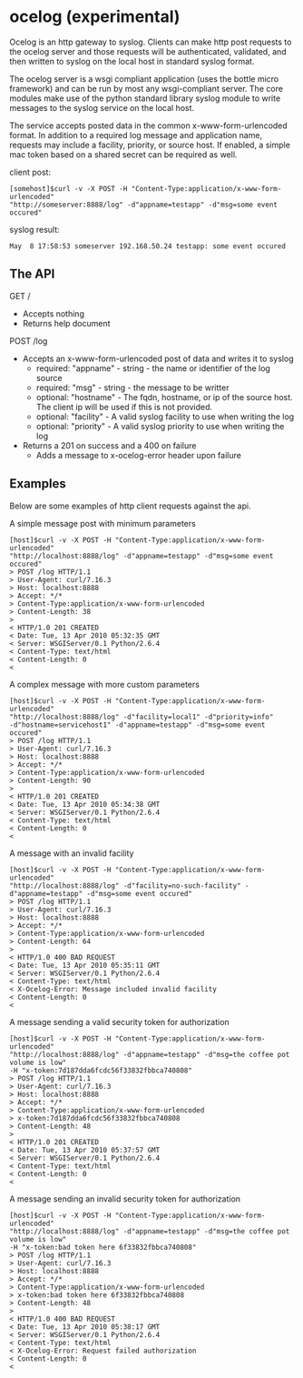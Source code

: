 ocelog (experimental)
=====================

Ocelog is an http gateway to syslog.  Clients can make http post requests to the ocelog server and those requests will be authenticated, validated, and then written to syslog on the local host in standard syslog format.

The ocelog server is a wsgi compliant application (uses the bottle micro framework) and can be run by most any wsgi-compliant server.  The core modules make use of the python standard library syslog module to write messages to the syslog service on the local host.  

The service accepts posted data in the common x-www-form-urlencoded format.  In addition to a required log message and application name, requests may include a facility, priority, or source host.  If enabled, a simple mac token based on a shared secret can be required as well.

client post:

```
[somehost]$curl -v -X POST -H "Content-Type:application/x-www-form-urlencoded"
"http://someserver:8888/log" -d"appname=testapp" -d"msg=some event occured"
```


syslog result:

```
May  8 17:58:53 someserver 192.168.50.24 testapp: some event occured
```



The API
-------

GET  /

* Accepts nothing
* Returns help document


POST /log

* Accepts an x-www-form-urlencoded post of data and writes it to syslog
    * required: "appname" - string - the name or identifier of the log source
    * required: "msg" - string - the message to be writter
    * optional: "hostname" - The fqdn, hostname, or ip of the source host.  The 
        client ip will be used if this is not provided.
    * optional: "facility" - A valid syslog facility to use when writing the log
    * optional: "priority" - A valid syslog priority to use when writing the log
* Returns a 201 on success and a 400 on failure
    * Adds a message to x-ocelog-error header upon failure



Examples
--------

Below are some examples of http client requests against the api.


A simple message post with minimum parameters

```
[host]$curl -v -X POST -H "Content-Type:application/x-www-form-urlencoded" 
"http://localhost:8888/log" -d"appname=testapp" -d"msg=some event occured"
> POST /log HTTP/1.1
> User-Agent: curl/7.16.3 
> Host: localhost:8888
> Accept: */*
> Content-Type:application/x-www-form-urlencoded
> Content-Length: 38
> 
< HTTP/1.0 201 CREATED
< Date: Tue, 13 Apr 2010 05:32:35 GMT
< Server: WSGIServer/0.1 Python/2.6.4
< Content-Type: text/html
< Content-Length: 0
< 
```



A complex message with more custom parameters

```
[host]$curl -v -X POST -H "Content-Type:application/x-www-form-urlencoded" 
"http://localhost:8888/log" -d"facility=local1" -d"priority=info" 
-d"hostname=servicehost1" -d"appname=testapp" -d"msg=some event occured"
> POST /log HTTP/1.1
> User-Agent: curl/7.16.3
> Host: localhost:8888
> Accept: */*
> Content-Type:application/x-www-form-urlencoded
> Content-Length: 90
> 
< HTTP/1.0 201 CREATED
< Date: Tue, 13 Apr 2010 05:34:38 GMT
< Server: WSGIServer/0.1 Python/2.6.4
< Content-Type: text/html
< Content-Length: 0
< 
```



A message with an invalid facility

```
[host]$curl -v -X POST -H "Content-Type:application/x-www-form-urlencoded" 
"http://localhost:8888/log" -d"facility=no-such-facility" -d"appname=testapp" -d"msg=some event occured"
> POST /log HTTP/1.1
> User-Agent: curl/7.16.3
> Host: localhost:8888
> Accept: */*
> Content-Type:application/x-www-form-urlencoded
> Content-Length: 64
> 
< HTTP/1.0 400 BAD REQUEST
< Date: Tue, 13 Apr 2010 05:35:11 GMT
< Server: WSGIServer/0.1 Python/2.6.4
< Content-Type: text/html
< X-Ocelog-Error: Message included invalid facility
< Content-Length: 0
< 
```



A message sending a valid security token for authorization

```
[host]$curl -v -X POST -H "Content-Type:application/x-www-form-urlencoded" 
"http://localhost:8888/log" -d"appname=testapp" -d"msg=the coffee pot volume is low" 
-H "x-token:7d187dda6fcdc56f33832fbbca740808"
> POST /log HTTP/1.1
> User-Agent: curl/7.16.3
> Host: localhost:8888
> Accept: */*
> Content-Type:application/x-www-form-urlencoded
> x-token:7d187dda6fcdc56f33832fbbca740808
> Content-Length: 48
> 
< HTTP/1.0 201 CREATED
< Date: Tue, 13 Apr 2010 05:37:57 GMT
< Server: WSGIServer/0.1 Python/2.6.4
< Content-Type: text/html
< Content-Length: 0
< 
```



A message sending an invalid security token for authorization

```
[host]$curl -v -X POST -H "Content-Type:application/x-www-form-urlencoded" 
"http://localhost:8888/log" -d"appname=testapp" -d"msg=the coffee pot volume is low" 
-H "x-token:bad token here 6f33832fbbca740808"
> POST /log HTTP/1.1
> User-Agent: curl/7.16.3
> Host: localhost:8888
> Accept: */*
> Content-Type:application/x-www-form-urlencoded
> x-token:bad token here 6f33832fbbca740808
> Content-Length: 48
> 
< HTTP/1.0 400 BAD REQUEST
< Date: Tue, 13 Apr 2010 05:38:17 GMT
< Server: WSGIServer/0.1 Python/2.6.4
< Content-Type: text/html
< X-Ocelog-Error: Request failed authorization
< Content-Length: 0
< 
```


